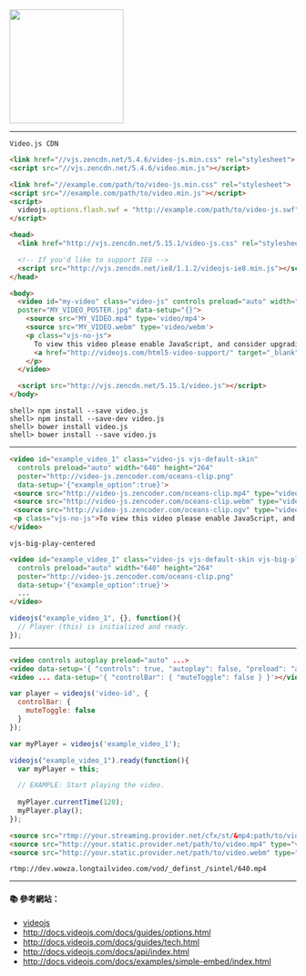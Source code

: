 <img src="http://videojs.com/img/logo.png" width="200">

---

`Video.js CDN`

```html
<link href="//vjs.zencdn.net/5.4.6/video-js.min.css" rel="stylesheet">
<script src="//vjs.zencdn.net/5.4.6/video.min.js"></script>
```

```html
<link href="//example.com/path/to/video-js.min.css" rel="stylesheet">
<script src="//example.com/path/to/video.min.js"></script>
<script>
  videojs.options.flash.swf = "http://example.com/path/to/video-js.swf"
</script>
```

```html
<head>
  <link href="http://vjs.zencdn.net/5.15.1/video-js.css" rel="stylesheet">

  <!-- If you'd like to support IE8 -->
  <script src="http://vjs.zencdn.net/ie8/1.1.2/videojs-ie8.min.js"></script>
</head>

<body>
  <video id="my-video" class="video-js" controls preload="auto" width="640" height="264"
  poster="MY_VIDEO_POSTER.jpg" data-setup="{}">
    <source src="MY_VIDEO.mp4" type='video/mp4'>
    <source src="MY_VIDEO.webm" type='video/webm'>
    <p class="vjs-no-js">
      To view this video please enable JavaScript, and consider upgrading to a web browser that
      <a href="http://videojs.com/html5-video-support/" target="_blank">supports HTML5 video</a>
    </p>
  </video>

  <script src="http://vjs.zencdn.net/5.15.1/video.js"></script>
</body>
```

```
shell> npm install --save video.js
shell> npm install --save-dev video.js
shell> bower install video.js
shell> bower install --save video.js
```
---

```html
<video id="example_video_1" class="video-js vjs-default-skin"
  controls preload="auto" width="640" height="264"
  poster="http://video-js.zencoder.com/oceans-clip.png"
  data-setup='{"example_option":true}'>
 <source src="http://video-js.zencoder.com/oceans-clip.mp4" type="video/mp4" />
 <source src="http://video-js.zencoder.com/oceans-clip.webm" type="video/webm" />
 <source src="http://video-js.zencoder.com/oceans-clip.ogv" type="video/ogg" />
 <p class="vjs-no-js">To view this video please enable JavaScript, and consider upgrading to a web browser that <a href="http://videojs.com/html5-video-support/" target="_blank">supports HTML5 video</a></p>
</video>
```

`vjs-big-play-centered`

```html
<video id="example_video_1" class="video-js vjs-default-skin vjs-big-play-centered"
  controls preload="auto" width="640" height="264"
  poster="http://video-js.zencoder.com/oceans-clip.png"
  data-setup='{"example_option":true}'>
  ...
</video>
```

```js
videojs("example_video_1", {}, function(){
  // Player (this) is initialized and ready.
});
```
---

```html
<video controls autoplay preload="auto" ...>
<video data-setup='{ "controls": true, "autoplay": false, "preload": "auto" }'...>
<video ... data-setup='{ "controlBar": { "muteToggle": false } }'></video>
```

```js
var player = videojs('video-id', {
  controlBar: {
    muteToggle: false
  }
});
```

```js
var myPlayer = videojs('example_video_1');

videojs("example_video_1").ready(function(){
  var myPlayer = this;

  // EXAMPLE: Start playing the video.
  
  myPlayer.currentTime(120);
  myPlayer.play();
});
```

```html
<source src="rtmp://your.streaming.provider.net/cfx/st/&mp4:path/to/video.mp4" type="rtmp/mp4">
<source src="http://your.static.provider.net/path/to/video.mp4" type="video/mp4">
<source src="http://your.static.provider.net/path/to/video.webm" type="video/webm">
```


`rtmp://dev.wowza.longtailvideo.com/vod/_definst_/sintel/640.mp4`

---

#### :books: 參考網站：
- [videojs](http://videojs.com/)
- http://docs.videojs.com/docs/guides/options.html
- http://docs.videojs.com/docs/guides/tech.html
- http://docs.videojs.com/docs/api/index.html
- http://docs.videojs.com/docs/examples/simple-embed/index.html

